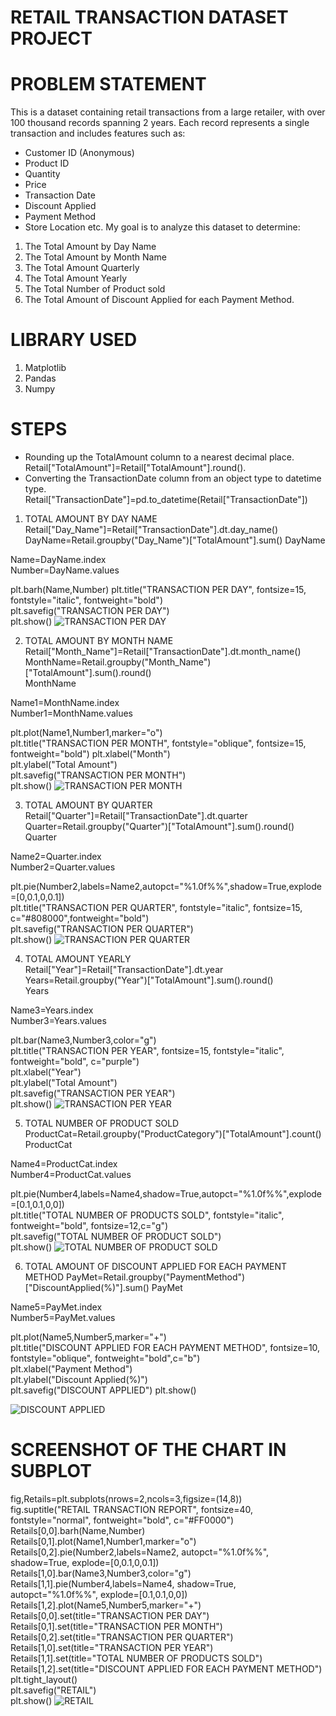 
# RETAIL TRANSACTION DATASET PROJECT

# PROBLEM STATEMENT 
This is a dataset containing retail transactions from a large retailer, with over 100 thousand records spanning 2 years. Each record represents a single transaction and includes features such as:
- Customer ID (Anonymous)
- Product ID
- Quantity
- Price
- Transaction Date
- Discount Applied
- Payment Method
- Store Location etc.
My goal is to analyze this dataset to determine:

1. The Total Amount by Day Name
2. The Total Amount by Month Name
3. The Total Amount Quarterly
4. The Total Amount Yearly
5. The Total Number of Product sold
6. The Total Amount of Discount Applied for each Payment Method.

# LIBRARY USED
1. Matplotlib
2. Pandas
3. Numpy

# STEPS
- Rounding up the TotalAmount column to a nearest decimal place. Retail["TotalAmount"]=Retail["TotalAmount"].round().
- Converting the TransactionDate column from an object type to datetime type. Retail["TransactionDate"]=pd.to_datetime(Retail["TransactionDate"])

1. TOTAL AMOUNT BY DAY NAME
Retail["Day_Name"]=Retail["TransactionDate"].dt.day_name()
DayName=Retail.groupby("Day_Name")["TotalAmount"].sum()
DayName

Name=DayName.index  
Number=DayName.values

plt.barh(Name,Number)
plt.title("TRANSACTION PER DAY", fontsize=15, fontstyle="italic", fontweight="bold")  
plt.savefig("TRANSACTION PER DAY")  
plt.show()
![TRANSACTION PER DAY](https://github.com/user-attachments/assets/f7f97d47-6bc8-42de-b483-952e41858e8e)

2. TOTAL AMOUNT BY MONTH NAME
Retail["Month_Name"]=Retail["TransactionDate"].dt.month_name()
MonthName=Retail.groupby("Month_Name")["TotalAmount"].sum().round()  
MonthName

Name1=MonthName.index  
Number1=MonthName.values

plt.plot(Name1,Number1,marker="o")  
plt.title("TRANSACTION PER MONTH", fontstyle="oblique", fontsize=15, fontweight="bold")
plt.xlabel("Month")  
plt.ylabel("Total Amount")  
plt.savefig("TRANSACTION PER MONTH")  
plt.show()
![TRANSACTION PER MONTH](https://github.com/user-attachments/assets/9a76af9c-bde8-4f76-8d9c-4a01a02852ee)

3. TOTAL AMOUNT BY QUARTER 
Retail["Quarter"]=Retail["TransactionDate"].dt.quarter
Quarter=Retail.groupby("Quarter")["TotalAmount"].sum().round()
Quarter

Name2=Quarter.index  
Number2=Quarter.values

plt.pie(Number2,labels=Name2,autopct="%1.0f%%",shadow=True,explode=[0,0.1,0,0.1])  
plt.title("TRANSACTION PER QUARTER", fontstyle="italic", fontsize=15, c="#808000",fontweight="bold")  
plt.savefig("TRANSACTION PER QUARTER")  
plt.show()
![TRANSACTION PER QUARTER](https://github.com/user-attachments/assets/49488021-fb16-4d72-88b8-1f1209af5585)

4. TOTAL AMOUNT YEARLY 
Retail["Year"]=Retail["TransactionDate"].dt.year  
Years=Retail.groupby("Year")["TotalAmount"].sum().round()  
Years

Name3=Years.index  
Number3=Years.values

plt.bar(Name3,Number3,color="g")  
plt.title("TRANSACTION PER YEAR", fontsize=15, fontstyle="italic", fontweight="bold", c="purple")  
plt.xlabel("Year")  
plt.ylabel("Total Amount")  
plt.savefig("TRANSACTION PER YEAR")  
plt.show()
![TRANSACTION PER YEAR](https://github.com/user-attachments/assets/278ecac8-6cd9-46a7-bb4c-e40e5027cd3c)

5. TOTAL NUMBER OF PRODUCT SOLD 
ProductCat=Retail.groupby("ProductCategory")["TotalAmount"].count()
ProductCat

Name4=ProductCat.index  
Number4=ProductCat.values

plt.pie(Number4,labels=Name4,shadow=True,autopct="%1.0f%%",explode=[0.1,0.1,0,0])  
plt.title("TOTAL NUMBER OF PRODUCTS SOLD", fontstyle="italic", fontweight="bold", fontsize=12,c="g")  
plt.savefig("TOTAL NUMBER OF PRODUCT SOLD")  
plt.show()
![TOTAL NUMBER OF PRODUCT SOLD](https://github.com/user-attachments/assets/edb215d2-4364-4a9d-ba5a-84f236fb3360)

6. TOTAL AMOUNT OF DISCOUNT APPLIED FOR EACH PAYMENT METHOD
PayMet=Retail.groupby("PaymentMethod")["DiscountApplied(%)"].sum()
PayMet

Name5=PayMet.index  
Number5=PayMet.values

plt.plot(Name5,Number5,marker="+")  
plt.title("DISCOUNT APPLIED FOR EACH PAYMENT METHOD", fontsize=10, fontstyle="oblique", fontweight="bold",c="b")  
plt.xlabel("Payment Method")  
plt.ylabel("Discount Applied(%)")  
plt.savefig("DISCOUNT APPLIED")
plt.show()

![DISCOUNT APPLIED](https://github.com/user-attachments/assets/c6921d32-a99c-4da3-a41a-786ac29cc256)

# SCREENSHOT OF THE CHART IN SUBPLOT
fig,Retails=plt.subplots(nrows=2,ncols=3,figsize=(14,8))  
fig.suptitle("RETAIL TRANSACTION REPORT", fontsize=40, fontstyle="normal", fontweight="bold", c="#FF0000")  
Retails[0,0].barh(Name,Number)  
Retails[0,1].plot(Name1,Number1,marker="o")  
Retails[0,2].pie(Number2,labels=Name2, autopct="%1.0f%%", shadow=True, explode=[0,0.1,0,0.1])  
Retails[1,0].bar(Name3,Number3,color="g")  
Retails[1,1].pie(Number4,labels=Name4, shadow=True, autopct="%1.0f%%", explode=[0.1,0.1,0,0])  
Retails[1,2].plot(Name5,Number5,marker="+")  
Retails[0,0].set(title="TRANSACTION PER DAY")  
Retails[0,1].set(title="TRANSACTION PER MONTH")  
Retails[0,2].set(title="TRANSACTION PER QUARTER")  
Retails[1,0].set(title="TRANSACTION PER YEAR")  
Retails[1,1].set(title="TOTAL NUMBER OF PRODUCTS SOLD")
Retails[1,2].set(title="DISCOUNT APPLIED FOR EACH PAYMENT METHOD")  
plt.tight_layout()  
plt.savefig("RETAIL")  
plt.show()
![RETAIL](https://github.com/user-attachments/assets/5af488cc-4842-4910-89b8-16d7c525f750)
